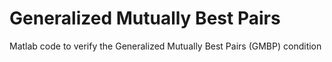 # Generalized Mutually Best Pairs
 Matlab code to verify the Generalized Mutually Best Pairs (GMBP) condition

